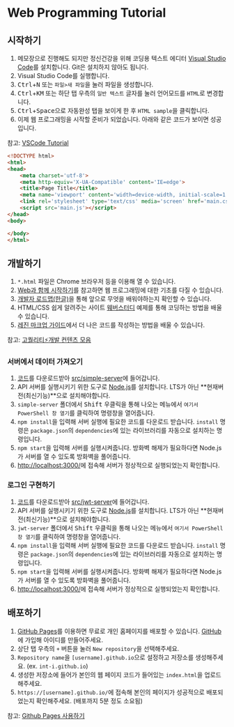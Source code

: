 # Web Programming Tutorial

## 시작하기

1. 메모장으로 진행해도 되지만 정신건강을 위해 코딩용 텍스트 에디터 [Visual Studio Code](https://code.visualstudio.com/)를 설치합니다. Git은 설치하지 않아도 됩니다.
2. Visual Studio Code를 실행합니다.
3. <kbd>Ctrl</kbd>+<kbd>N</kbd> 또는 `파일>새 파일`을 눌러 파일을 생성합니다.
4. <kbd>Ctrl</kbd>+<kbd>K</kbd><kbd>M</kbd> 또는 하단 탭 우측의 `일반 텍스트` 글자를 눌러 언어모드를 `HTML`로 변경합니다.
5. <kbd>Ctrl</kbd>+<kbd>Space</kbd>으로 자동완성 탭을 보이게 한 후 `HTML sample`을 클릭합니다.
6. 이제 웹 프로그래밍을 시작할 준비가 되었습니다. 아래와 같은 코드가 보이면 성공입니다.

참고: [VSCode Tutorial](https://demun.github.io/vscode-tutorial/)

```html
<!DOCTYPE html>
<html>
<head>
    <meta charset='utf-8'>
    <meta http-equiv='X-UA-Compatible' content='IE=edge'>
    <title>Page Title</title>
    <meta name='viewport' content='width=device-width, initial-scale=1'>
    <link rel='stylesheet' type='text/css' media='screen' href='main.css'>
    <script src='main.js'></script>
</head>
<body>

</body>
</html>
```

## 개발하기

1. `*.html` 파일은 Chrome 브라우저 등을 이용해 열 수 있습니다.
2. [Web과 함께 시작하기](https://developer.mozilla.org/ko/docs/Learn/Getting_started_with_the_web)를 참고하면 웹 프로그래밍에 대한 기초를 다질 수 있습니다.
3. [개발자 로드맵(한글)](https://github.com/devJang/developer-roadmap)을 통해 앞으로 무엇을 배워야하는지 확인할 수 있습니다.
4. HTML/CSS 쉽게 알려주는 사이트 [웨버스터디](http://webberstudy.com/) 예제를 통해 코딩하는 방법을 배울 수 있습니다.
5. [레진 마크업 가이드](https://github.com/lezhin/markup-guide)에서 더 나은 코드를 작성하는 방법을 배울 수 있습니다.

참고: [고퀄리티⚡️개발 컨텐츠 모음](https://github.com/Integerous/goQuality-dev-contents#웹-관련)

### 서버에서 데이터 가져오기

1. [코드](https://github.com/int-i/web-programming-tutorial/archive/master.zip)를 다운로드받아 [src/simple-server](./src/simple-server/)에 들어갑니다.
2. API 서버를 실행시키기 위한 도구로 [Node.js](https://nodejs.org/ko/)를 설치합니다. LTS가 아닌 **현재버전(최신기능)**으로 설치해야합니다.
3. `simple-server` 폴더에서 <kbd>Shift</kbd> 우클릭을 통해 나오는 메뉴에서 `여기서 PowerShell 창 열기`를 클릭하여 명령창을 열어줍니다.
4. `npm install`을 입력해 서버 실행에 필요한 코드를 다운로드 받습니다. `install` 명령은 `package.json`의 `dependencies`에 있는 라이브러리를 자동으로 설치하는 명령입니다.
5. `npm start`을 입력해 서버를 실행시켜줍니다. 방화벽 해제가 필요하다면 Node.js가 서버를 열 수 있도록 방화벽을 풀어줍니다.
6. [http://localhost:3000/](http://localhost:3000/)에 접속해 서버가 정상적으로 실행되었는지 확인합니다.

### 로그인 구현하기

1. [코드](https://github.com/int-i/web-programming-tutorial/archive/master.zip)를 다운로드받아 [src/jwt-server](./src/jwt-server/)에 들어갑니다.
2. API 서버를 실행시키기 위한 도구로 [Node.js](https://nodejs.org/ko/)를 설치합니다. LTS가 아닌 **현재버전(최신기능)**으로 설치해야합니다.
3. `jwt-server` 폴더에서 <kbd>Shift</kbd> 우클릭을 통해 나오는 메뉴에서 `여기서 PowerShell 창 열기`를 클릭하여 명령창을 열어줍니다.
4. `npm install`을 입력해 서버 실행에 필요한 코드를 다운로드 받습니다. `install` 명령은 `package.json`의 `dependencies`에 있는 라이브러리를 자동으로 설치하는 명령입니다.
5. `npm start`을 입력해 서버를 실행시켜줍니다. 방화벽 해제가 필요하다면 Node.js가 서버를 열 수 있도록 방화벽을 풀어줍니다.
6. [http://localhost:3000/](http://localhost:3000/)에 접속해 서버가 정상적으로 실행되었는지 확인합니다.

## 배포하기

1. [GitHub Pages](https://pages.github.com/)를 이용하면 무료로 개인 홈페이지를 배포할 수 있습니다. [GitHub](https://github.com/)에 가입해 아이디를 만들어주세요.
2. 상단 탭 우측의 `+` 버튼을 눌러 `New repository`을 선택해주세요.
3. `Repository name`을 `[username].github.io`으로 설정하고 저장소를 생성해주세요. (ex. `int-i.github.io`)
4. 생성한 저장소에 들어가 본인의 웹 페이지 코드가 들어있는 `index.html`을 업로드해주세요.
5. `https://[username].github.io/`에 접속해 본인의 페이지가 성공적으로 배포되었는지 확인해주세요. (배포까지 5분 정도 소요됨)

참고: [Github Pages 사용하기](https://mygumi.tistory.com/285)
